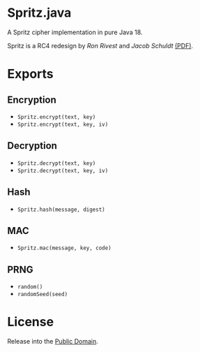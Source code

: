 # Spritz.java
A Spritz cipher implementation in pure Java 18.

Spritz is a RC4 redesign by *Ron Rivest* and *Jacob Schuldt*
[(PDF)](doc/RS14.pdf).

# Exports

## Encryption
* `Spritz.encrypt(text, key)`
* `Spritz.encrypt(text, key, iv)`

## Decryption
* `Spritz.decrypt(text, key)`
* `Spritz.decrypt(text, key, iv)`

## Hash
* `Spritz.hash(message, digest)`

## MAC 
* `Spritz.mac(message, key, code)`

## PRNG
* `random()`
* `randomSeed(seed)`

# License
Release into the [Public Domain](LICENSE.txt).